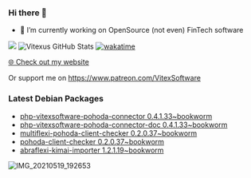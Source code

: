 ### Hi there 👋

- 🔭 I’m currently working on OpenSource  (not even) FinTech software

![](https://komarev.com/ghpvc/?username=Vitexus)
![Vitexus GitHub Stats](https://github-readme-stats.vercel.app/api?username=Vitexus&show_icons=true)
[![wakatime](https://wakatime.com/badge/user/5abba9ca-813e-43ac-9b5f-b1cfdf3dc1c7.svg)](https://wakatime.com/@5abba9ca-813e-43ac-9b5f-b1cfdf3dc1c7)

<p><a href="https://vitexsoftware.cz">🌐 Check out my website</a></p>

Or support me on https://www.patreon.com/VitexSoftware

### Latest Debian Packages
<!-- DEBIAN-PACKAGES-LIST:START -->
- [php-vitexsoftware-pohoda-connector 0.4.1.33~bookworm](https://repo.vitexsoftware.com/package.php?package=php-vitexsoftware-pohoda-connector)
- [php-vitexsoftware-pohoda-connector-doc 0.4.1.33~bookworm](https://repo.vitexsoftware.com/package.php?package=php-vitexsoftware-pohoda-connector-doc)
- [multiflexi-pohoda-client-checker 0.2.0.37~bookworm](https://repo.vitexsoftware.com/package.php?package=multiflexi-pohoda-client-checker)
- [pohoda-client-checker 0.2.0.37~bookworm](https://repo.vitexsoftware.com/package.php?package=pohoda-client-checker)
- [abraflexi-kimai-importer 1.2.1.19~bookworm](https://repo.vitexsoftware.com/package.php?package=abraflexi-kimai-importer)
<!-- DEBIAN-PACKAGES-LIST:END -->

![IMG_20210519_192653](https://user-images.githubusercontent.com/2621130/120022731-1bd48900-bfed-11eb-90f9-4f88f560b8b7.jpg)

<!--
**Vitexus/Vitexus** is a ✨ _special_ ✨ repository because its `README.md` (this file) appears on your GitHub profile.

Here are some ideas to get you started:

- 🌱 I’m currently learning ...
- 👯 I’m looking to collaborate on ...
- 🤔 I’m looking for help with ...
- 💬 Ask me about ...
- 📫 How to reach me: ...
- 😄 Pronouns: ...
- ⚡ Fun fact: ...
-->


